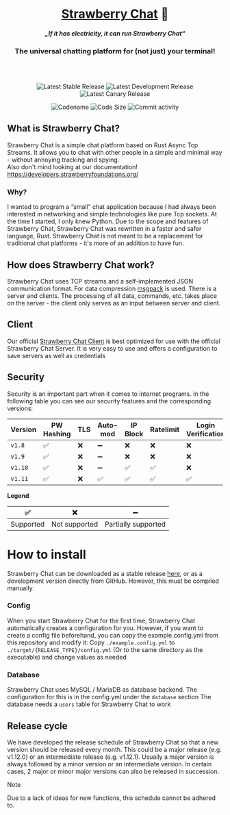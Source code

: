 <div align="center">
  <h1>
    <a href="https://strawberryfoundations.org/strawberry-chat">Strawberry Chat</a> 💬<br>
    <h4><i>„If it has electricity, it can run Strawberry Chat“</i></h4>
  </h1>
  <h3>The universal chatting platform for (not just) your terminal!</h3>
  <br><br>

![Latest Stable Release](https://img.shields.io/badge/dynamic/json?url=https://api.strawberryfoundations.org/v2/versions/&query=%24.stbchat.server.stable&label=Latest%20Stable%20Release&color=success)
![Latest Development Release](https://img.shields.io/badge/dynamic/json?url=https://api.strawberryfoundations.org/v2/versions/&query=%24.stbchat.server.dev&label=Latest%20Development%20Release&color=cyan)
![Latest Canary Release](https://img.shields.io/badge/dynamic/json?url=https://api.strawberryfoundations.org/v2/versions/c&query=%24.stbchat.server.canary&label=Latest%20Canary%20Release&color=yellow)

![Codename](https://img.shields.io/badge/Codename-Rusty_Cake-orange)
![Code Size](https://img.shields.io/github/languages/code-size/Strawberry-Foundations/strawberry-chat)
![Commit activity](https://img.shields.io/github/commit-activity/w/Strawberry-Foundations/strawberry-chat)

</div>


## What is Strawberry Chat?
Strawberry Chat is a simple chat platform based on Rust Async Tcp Streams.
It allows you to chat with other people in a simple and minimal way - without annoying tracking and spying.<br>
Also don't mind looking at our documentation! https://developers.strawberryfoundations.org/

### Why?
I wanted to program a “small” chat application because I had always been interested in networking and simple technologies like pure Tcp sockets.
At the time I started, I only knew Python. Due to the scope and features of Strawberry Chat, Strawberry Chat was rewritten in a faster and safer language, Rust.
Strawberry Chat is not meant to be a replacement for traditional chat platforms - it's more of an addition to have fun.

## How does Strawberry Chat work?
Strawberry Chat uses TCP streams and a self-implemented JSON communication format.
For data compression [msgpack](https://msgpack.org/) is used.
There is a server and clients.
The processing of all data, commands, etc. takes place on the server - the client only serves as an input between server and client.

## Client
Our official [Strawberry Chat Client](https://github.com/Strawberry-Foundations/strawberry-chat-client) is best optimized for use with the official Strawberry Chat Server.
It is very easy to use and offers a configuration to save servers as well as credentials

## Security
Security is an important part when it comes to internet programs.
In the following table you can see our security features and the corresponding versions:

| Version | PW Hashing | TLS | Auto-<br>mod | IP Block | Ratelimit | Login Verification | Msg Verification | Watchdog | 
|---------|------------|-----|--------------|----------|-----------|--------------------|------------------|----------|
| `v1.8`  | ✅          | ❌   | ➖            | ❌        | ❌         | ❌                  | ❌                | ❌        |
| `v1.9`  | ✅          | ❌   | ➖            | ❌        | ❌         | ❌                  | ❌                | ❌        |
| `v1.10` | ✅          | ❌   | ➖            | ✅        | ✅         | ❌                  | ❌                | ❌        |
| `v1.11` | ✅          | ❌   | ✅            | ✅        | ✅         | ✅                  | ✅                | ✅        |

**Legend**

| ✅         | ❌             | ➖                   | 
|-----------|---------------|---------------------|
| Supported | Not supported | Partially supported |


# How to install
Strawberry Chat can be downloaded as a stable release [here](https://github.com/Strawberry-Foundations/strawberry-chat/releases/latest),
or as a development version directly from GitHub. However, this must be compiled manually.

### Config
When you start Strawberry Chat for the first time, Strawberry Chat automatically creates a configuration for you.
However, if you want to create a config file beforehand, you can copy the example.config.yml from this repository and modify it:
Copy `./example.config.yml` to `./target/{RELEASE_TYPE}/config.yml` (Or to the same directory as the executable)
and change values as needed

### Database
Strawberry Chat uses MySQL / MariaDB as database backend. The configuration for this is in the config.yml under the `database` section
The database needs a `users` table for Strawberry Chat to work

## Release cycle
We have developed the release schedule of Strawberry Chat so that a new version should be released every month.
This could be a major release (e.g. v1.12.0) or an intermediate release (e.g. v1.12.1).
Usually a major version is always followed by a minor version or an intermediate version.
In certain cases, 2 major or minor major versions can also be released in succession.

> [!NOTE]
> Due to a lack of ideas for new functions, this schedule cannot be adhered to.
